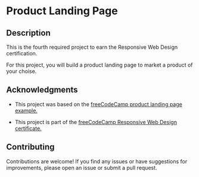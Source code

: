 # Product Landing Page

## Description

This is the fourth required project to earn the Responsive Web Design certification.

For this project, you will build a product landing page to market a product of your choise.

## Acknowledgments

- This project was based on the [freeCodeCamp product landing page example.](https://product-landing-page.freecodecamp.rocks/)

- This project is part of the [freeCodeCamp Responsive Web Design certificate.](https://www.freecodecamp.org/learn/2022/responsive-web-design/)

## Contributing

Contributions are welcome! If you find any issues or have suggestions for improvements, please open an issue or submit a pull request.
